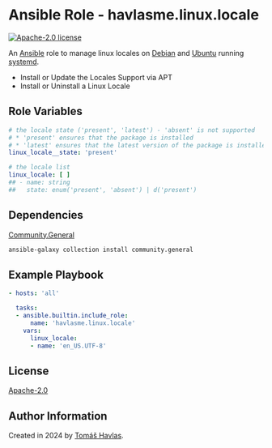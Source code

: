 Ansible Role - havlasme.linux.locale
====================================

[![Apache-2.0 license][license-image]][license-link]

An [Ansible](https://www.ansible.com/) role to manage linux locales on [Debian](https://www.debian.org/) and [Ubuntu](https://ubuntu.com/) running [systemd](https://systemd.io/).

- Install or Update the Locales Support via APT
- Install or Uninstall a Linux Locale

Role Variables
--------------

```yaml
# the locale state ('present', 'latest') - 'absent' is not supported
# * 'present' ensures that the package is installed
# * 'latest' ensures that the latest version of the package is installed
linux_locale__state: 'present'

# the locale list
linux_locale: [ ]
## - name: string
##   state: enum('present', 'absent') | d('present')
```

Dependencies
------------

[Community.General](https://docs.ansible.com/ansible/latest/collections/community/general/index.html)

```bash
ansible-galaxy collection install community.general
```

Example Playbook
----------------

```yaml
- hosts: 'all'

  tasks:
  - ansible.builtin.include_role:
      name: 'havlasme.linux.locale'
    vars:
      linux_locale:
      - name: 'en_US.UTF-8'
```

License
-------

[Apache-2.0][license-link]

Author Information
------------------

Created in 2024 by [Tomáš Havlas](https://havlas.me/).


[license-image]: https://img.shields.io/badge/license-Apache2.0-blue.svg?style=flat-square
[license-link]: ../../LICENSE
